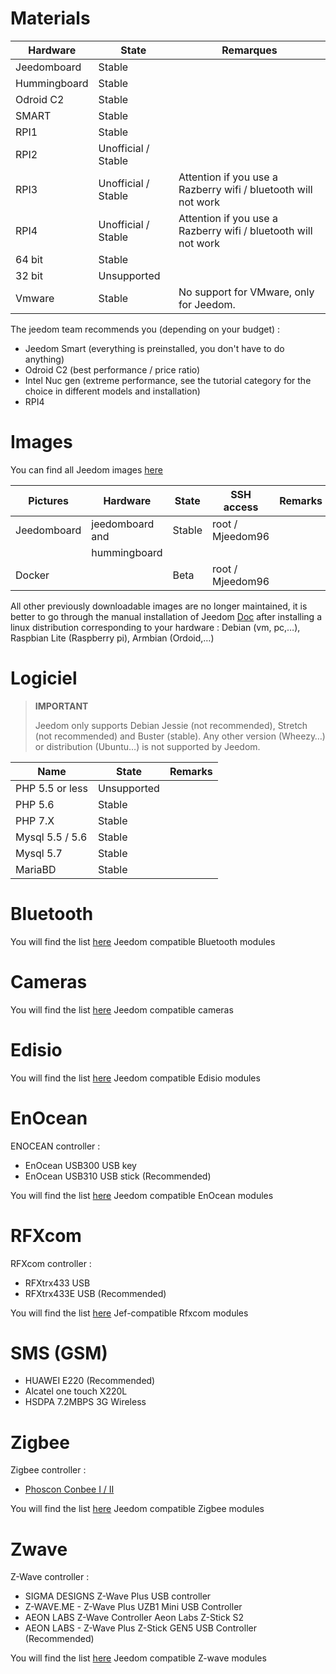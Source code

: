 # Materials

Hardware | State | Remarques
--- | --- | ---
Jeedomboard             | Stable                  |
Hummingboard            | Stable                  |
Odroid C2               | Stable                  |                          
SMART                   | Stable                  |                          
RPI1                    | Stable                  |                          
RPI2                    | Unofficial / Stable     |                          
RPI3                    | Unofficial / Stable     | Attention if you use a Razberry wifi / bluetooth will not work
RPI4                    | Unofficial / Stable     | Attention if you use a Razberry wifi / bluetooth will not work
64 bit                 | Stable                  |                          
32 bit                 | Unsupported            |                          
Vmware                  | Stable                  | No support for VMware, only for Jeedom.

The jeedom team recommends you (depending on your budget) :

- Jeedom Smart (everything is preinstalled, you don't have to do anything)
- Odroid C2 (best performance / price ratio)
- Intel Nuc gen (extreme performance, see the tutorial category for the choice in different models and installation)
- RPI4

#  Images

You can find all Jeedom images [here](https://images.jeedom.com/)

| Pictures         | Hardware       | State           | SSH access      | Remarks      |
|----------------|----------------|----------------|----------------|----------------|
| Jeedomboard    | jeedomboard and | Stable         | root / Mjeedom96 |                |
|                | hummingboard   |                |                |                |
| Docker         |                | Beta           | root / Mjeedom96 |                |


All other previously downloadable images are no longer maintained, it is better to go through the manual installation of Jeedom [Doc](https://doc.jeedom.com/en_US/installation/index) after installing a linux distribution corresponding to your hardware : Debian (vm, pc,…), Raspbian Lite (Raspberry pi), Armbian (Ordoid,…)

#  Logiciel

> **IMPORTANT**
>
> Jeedom only supports Debian Jessie (not recommended), Stretch (not recommended) and Buster (stable). Any other version (Wheezy…) or distribution (Ubuntu…) is not supported by Jeedom.

| Name                     | State                    | Remarks                |
|-------------------------|-------------------------|--------------------------|
| PHP 5.5 or less        | Unsupported            |                          |
| PHP 5.6                 | Stable                  |                          |
| PHP 7.X                 | Stable                  |                          |
| Mysql 5.5 / 5.6           | Stable                  |                          |
| Mysql 5.7               | Stable                  |                          |
| MariaBD                 | Stable                  |                          |


# Bluetooth

You will find the list [here](https://doc.jeedom.com/en_US/blea/equipement.compatible) Jeedom compatible Bluetooth modules

# Cameras

You will find the list [here](https://doc.jeedom.com/en_US/camera/equipement.compatible) Jeedom compatible cameras

# Edisio

You will find the list [here](https://doc.jeedom.com/en_US/edisio/equipement.compatible) Jeedom compatible Edisio modules

# EnOcean

ENOCEAN controller :

-   EnOcean USB300 USB key
-   EnOcean USB310 USB stick (Recommended)

You will find the list [here](https://doc.jeedom.com/en_US/enocean/equipement.compatible) Jeedom compatible EnOcean modules

# RFXcom

RFXcom controller :

-   RFXtrx433 USB
-   RFXtrx433E USB (Recommended)

You will find the list [here](https://doc.jeedom.com/en_US/rfxcom/equipement.compatible) Jef-compatible Rfxcom modules

# SMS (GSM)

-   HUAWEI E220 (Recommended)
-   Alcatel one touch X220L
-   HSDPA 7.2MBPS 3G Wireless

# Zigbee

Zigbee controller :

- [Phoscon Conbee I / II](http://bit.ly/2n4VyWc)

You will find the list [here](https://phoscon.de/en/conbee/compatible) Jeedom compatible Zigbee modules

# Zwave

Z-Wave controller :

-   SIGMA DESIGNS Z-Wave Plus USB controller
-   Z-WAVE.ME - Z-Wave Plus UZB1 Mini USB Controller
-   AEON LABS Z-Wave Controller Aeon Labs Z-Stick S2
-   AEON LABS - Z-Wave Plus Z-Stick GEN5 USB Controller (Recommended)

You will find the list [here](https://doc.jeedom.com/en_US/zwave/equipement.compatible) Jeedom compatible Z-wave modules
